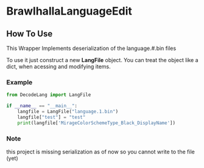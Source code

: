 # BrawlhallaLanguageEdit

## How To Use

This Wrapper Implements deserialization of the language.#.bin files

To use it just construct a new **LangFile** object. You can treat the object like a dict, when acessing and modifying items.

### Example

```py
from DecodeLang import LangFile

if __name__ == "__main__":
    langfile = LangFile("language.1.bin")
    langfile["test"] = "test"
    print(langfile['MirageColorSchemeType_Black_DisplayName'])
```

### Note

this project is missing serialization as of now so you cannot write to the file (yet)
